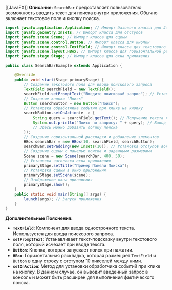 [[JavaFX]]
**Описание:** `SearchBar` предоставляет пользователю возможность вводить текст для поиска внутри приложения. Обычно включает текстовое поле и кнопку поиска.

```java ignore
import javafx.application.Application; // Импорт базового класса для JavaFX-приложений
import javafx.geometry.Insets; // Импорт класса для отступов
import javafx.scene.Scene; // Импорт класса для сцены
import javafx.scene.control.Button; // Импорт класса для кнопки
import javafx.scene.control.TextField; // Импорт класса для текстового поля
import javafx.scene.layout.HBox; // Импорт класса для горизонтальной раскладки
import javafx.stage.Stage; // Импорт класса для окна приложения

public class SearchBarExample extends Application {

    @Override
    public void start(Stage primaryStage) {
        // Создание текстового поля для ввода поискового запроса
        TextField searchField = new TextField();
        searchField.setPromptText("Введите поисковый запрос"); // Установка подсказки в текстовом поле
        // Создание кнопки "Поиск"
        Button searchButton = new Button("Поиск");
        // Установка обработчика события при клике на кнопку
        searchButton.setOnAction(e -> {
            String query = searchField.getText(); // Получение текста из текстового поля
            System.out.println("Поиск по запросу: " + query); // Вывод запроса в консоль
            // Здесь можно добавить логику поиска
        });
        // Создание горизонтальной раскладки и добавление элементов
        HBox searchBar = new HBox(10, searchField, searchButton);
        searchBar.setPadding(new Insets(10)); // Установка отступов вокруг раскладки
        // Создание сцены с панелью поиска и заданными размерами
        Scene scene = new Scene(searchBar, 400, 50);
        // Установка заголовка окна приложения
        primaryStage.setTitle("Пример Панели Поиска");
        // Установка сцены в окно приложения
        primaryStage.setScene(scene);
        // Отображение окна приложения
        primaryStage.show();
    }
    public static void main(String[] args) {
        launch(args); // Запуск приложения
    }
}
```

**Дополнительные Пояснения:**

- **`TextField`**: Компонент для ввода однострочного текста. Используется для ввода поискового запроса.
- **`setPromptText`**: Устанавливает текст-подсказку внутри текстового поля, который исчезает при вводе текста.
- **`Button`**: Кнопка, которая запускает поиск при нажатии.
- **`HBox`**: Горизонтальная раскладка, которая размещает `TextField` и `Button` в одну строку с отступом 10 пикселей между ними.
- **`setOnAction`**: Метод для установки обработчика событий при клике на кнопку. В данном случае, он выводит введенный запрос в консоль и может быть расширен для выполнения фактического поиска.

